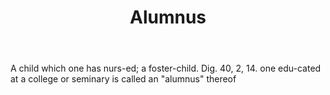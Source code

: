 ---
title: Alumnus
letter: A
permalink: "/definitions/bld-alumnus.html"
body: A child which one has nurs-ed; a foster-child. Dig. 40, 2, 14. one edu-cated
  at a college or seminary is called an "alumnus" thereof
published_at: '2018-07-07'
source: Black's Law Dictionary 2nd Ed (1910)
layout: post
---